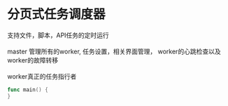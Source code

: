 # 分页式任务调度器<br/>
支持文件，脚本，API任务的定时运行<br/><br/>
master 管理所有的worker, 任务设置，相关界面管理， worker的心跳检查以及worker的故障转移<br/><br/>
worker真正的任务指行者<br/>

```go
func main() {
}
```